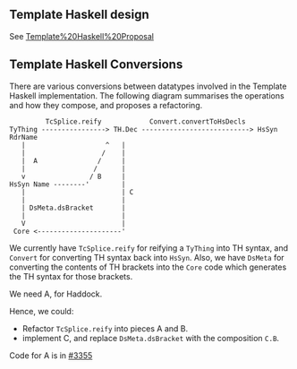 ## Template Haskell design



See [Template%20Haskell%20Proposal](/trac/ghc/blog/Template%2520Haskell%2520Proposal)


## Template Haskell Conversions



There are various conversions between datatypes involved in the Template Haskell implementation.  The following diagram summarises the operations and how they compose, and proposes a refactoring.


```wiki
         TcSplice.reify            Convert.convertToHsDecls
TyThing ----------------> TH.Dec ---------------------------> HsSyn RdrName
   |                    ^   |
   |                   /    |
   |  A               /     |
   |                 /      | 
   v                / B     |
HsSyn Name --------'        |
   |                        | C
   |                        |
   | DsMeta.dsBracket       |
   |                        |
   V                        |
 Core <---------------------'
```


We currently have `TcSplice.reify` for reifying a `TyThing` into TH syntax, and `Convert` for converting TH syntax back into `HsSyn`.  Also, we have `DsMeta` for converting the contents of TH brackets into the `Core` code which generates the TH syntax for those brackets.



We need A, for Haddock.



Hence, we could:
 


- Refactor `TcSplice.reify` into pieces A and B.
- implement C, and replace `DsMeta.dsBracket` with the composition `C.B`.


Code for A is in [\#3355](https://gitlab.staging.haskell.org/ghc/ghc/issues/3355)


